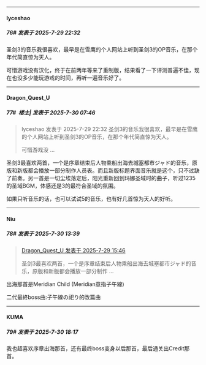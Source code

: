 ﻿
*****

####  lyceshao  
##### 76#       发表于 2025-7-29 22:32

圣剑3的音乐我很喜欢，最早是在雪鹰的个人网站上听到圣剑3的OP音乐，在那个年代简直惊为天人。

可惜游戏没有汉化，终于在前两年等来了重制版，结果看了一下评测普遍不佳，现在也没多少能玩游戏的时间，再听一遍音乐好了。


*****

####  Dragon_Quest_U  
##### 77#         楼主| 发表于 2025-7-30 07:46

<blockquote>lyceshao 发表于 2025-7-29 22:32
圣剑3的音乐我很喜欢，最早是在雪鹰的个人网站上听到圣剑3的OP音乐，在那个年代简直惊为天人。

可惜游戏没 ...</blockquote>
圣剑3最喜欢两首，一个是序章结束后人物乘船出海去城塞都市ジャド的音乐，原版和新版都会播放一部分制作人员表。而且新版标题界面音乐就是这个，只不过缺了前奏。另一首是一切尘埃落定后，阳光重新回到玛娜圣域时的曲子，听过1235的圣域BGM，体感还是3的最符合圣域的氛围。

如果只听音乐的话，也可以试试5的音乐，也有好几首惊为天人的好听。


*****

####  Niu  
##### 78#       发表于 2025-7-30 13:39

<blockquote><a href="httphttps://stage1st.com/2b/forum.php?mod=redirect&amp;goto=findpost&amp;pid=68181969&amp;ptid=2256891" target="_blank">Dragon_Quest_U 发表于 2025-7-29 15:46</a>

圣剑3最喜欢两首，一个是序章结束后人物乘船出海去城塞都市ジャド的音乐，原版和新版都会播放一部分制作 ...</blockquote>
出海那首是Meridian Child (Meridian意指子午線)

二代最終boss曲:子午線の祀り的改篇曲


*****

####  KUMA  
##### 79#       发表于 2025-7-30 18:17

我也超喜欢序章出海那首，还有最终boss变身以后那首，最后通关出Credit那首。

